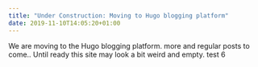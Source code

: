 ```yaml
---
title: "Under Construction: Moving to Hugo blogging platform"
date: 2019-11-10T14:05:20+01:00
---
```

We are moving to the Hugo blogging platform. more and regular posts to come.. Until ready this site may look a bit weird and empty.
test 6
